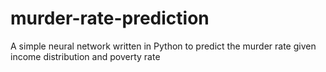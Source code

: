 # murder-rate-prediction
A simple neural network written in Python to predict the murder rate given income distribution and poverty rate
